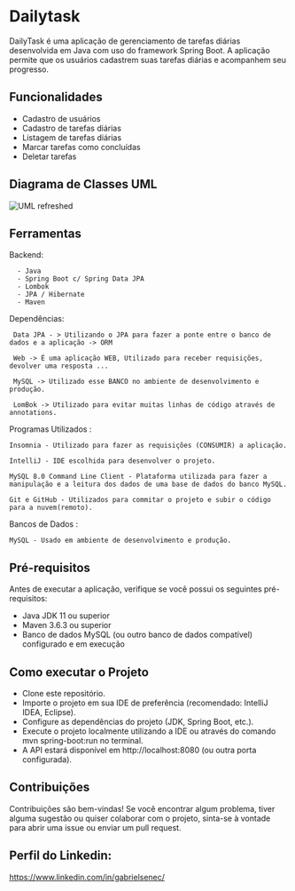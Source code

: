 # Dailytask
DailyTask é uma aplicação de gerenciamento de tarefas diárias desenvolvida em Java com uso do framework Spring Boot.
A aplicação permite que os usuários cadastrem suas tarefas diárias e acompanhem seu progresso.

## Funcionalidades
- Cadastro de usuários
- Cadastro de tarefas diárias
- Listagem de tarefas diárias
- Marcar tarefas como concluídas
- Deletar tarefas

## Diagrama de Classes UML 
![UML refreshed](https://user-images.githubusercontent.com/87671071/232627951-42b070d8-29a1-4524-8820-7318d699ae5c.PNG)

## Ferramentas

Backend:

      - Java
      - Spring Boot c/ Spring Data JPA
      - Lombok
      - JPA / Hibernate
      - Maven
      
Dependências:

     Data JPA - > Utilizando o JPA para fazer a ponte entre o banco de dados e a aplicação -> ORM
     
     Web -> É uma aplicação WEB, Utilizado para receber requisições, devolver uma resposta ...
     
     MySQL -> Utilizado esse BANCO no ambiente de desenvolvimento e produção.
     
     LomBok -> Utilizado para evitar muitas linhas de código através de annotations.

Programas Utilizados :
 
    Insomnia - Utilizado para fazer as requisições (CONSUMIR) a aplicação.
    
    IntelliJ - IDE escolhida para desenvolver o projeto.
    
    MySQL 8.0 Command Line Client - Plataforma utilizada para fazer a manipulação e a leitura dos dados de uma base de dados do banco MySQL.
    
    Git e GitHub - Utilizados para commitar o projeto e subir o código para a nuvem(remoto).


Bancos de Dados :

    MySQL - Usado em ambiente de desenvolvimento e produção.  

## Pré-requisitos

Antes de executar a aplicação, verifique se você possui os seguintes pré-requisitos:

- Java JDK 11 ou superior
- Maven 3.6.3 ou superior
- Banco de dados MySQL (ou outro banco de dados compatível) configurado e em execução

## Como executar o Projeto
- Clone este repositório.
- Importe o projeto em sua IDE de preferência (recomendado: IntelliJ IDEA, Eclipse).
- Configure as dependências do projeto (JDK, Spring Boot, etc.).
- Execute o projeto localmente utilizando a IDE ou através do comando mvn spring-boot:run no terminal.
- A API estará disponível em http://localhost:8080 (ou outra porta configurada).

## Contribuições
Contribuições são bem-vindas! Se você encontrar algum problema, tiver alguma sugestão ou quiser colaborar com o projeto,
sinta-se à vontade para abrir uma issue ou enviar um pull request.

## Perfil do Linkedin:
https://www.linkedin.com/in/gabrielsenec/
